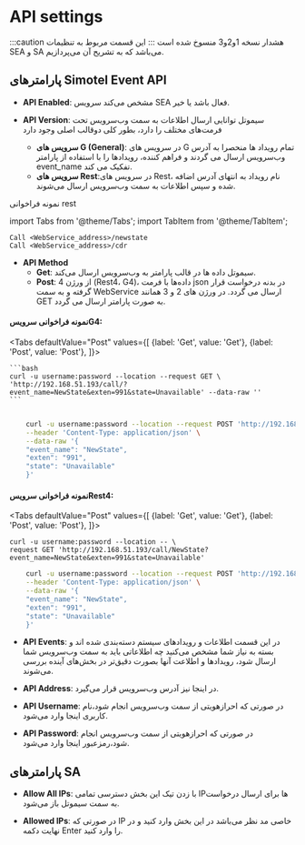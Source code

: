 

# API settings
:::caution هشدار
نسخه 1و2و3 منسوخ شده است
:::
این قسمت مربوط به تنظیمات SEA و SA می‌باشد که به تشریح آن می‌پردازیم.

## پارامترهای Simotel Event API

- **API Enabled**: مشخص می‌کند سرویس SEA فعال باشد یا خیر.
 
- **API Version**: سیموتل توانایی ارسال اطلاعات به سمت وب‌سرویس تحت فرمت‌های مختلف را دارد، بطور کلی دوقالب اصلی وجود دارد
	- **سرویس های G (General)**: در سرویس های G تمام رویداد ها منحصرا به آدرس وب‌سرویس ارسال می گردند و فراهم کننده، رویدادها را با استفاده از پارامتر event_name تفکیک می کند.
	- **سرویس های Rest**:در سرویس های Rest، نام رویداد به انتهای آدرس اضافه شده و سپس اطلاعات به سمت وب‌سرویس ارسال می‌شوند.	

نمونه‌ فراخوانی rest

import Tabs from '@theme/Tabs';
import TabItem from '@theme/TabItem';

```shell
Call <WebService_address>/newstate
Call <WebService_address>/cdr

```

- **API Method**
	- **Get**: سیموتل داده ها در قالب پارامتر به وب‌سرویس ارسال می‌کند.
	- **Post**: از ورژن 4 (Rest4، G4)، داده‌ها با فرمت json در بدنه درخواست قرار گرفته و به سمت WebService ارسال می گردد. در ورژن های 2 و 3 همانند GET به صورت پارامتر ارسال می گردد.


#### نمونه فراخوانی سرویسG4:

<Tabs
    defaultValue="Post"
    values={[
        {label: 'Get', value: 'Get'},
        {label: 'Post', value: 'Post'},
    ]}>
<TabItem value="Get">

    ```bash
	curl -u username:password --location --request GET \
	'http://192.168.51.193/call/?event_name=NewState&exten=991&state=Unavailable' --data-raw ''
    ```

</TabItem>
<TabItem value="Post">

```bash

	curl -u username:password --location --request POST 'http://192.168.51.193/call/' \
	--header 'Content-Type: application/json' \
	--data-raw '{
    "event_name": "NewState",
    "exten": "991",
    "state": "Unavailable"
	}'
```

</TabItem>
</Tabs>


#### نمونه فراخوانی سرویسRest4:

<Tabs
    defaultValue="Post"
    values={[
        {label: 'Get', value: 'Get'},
        {label: 'Post', value: 'Post'},
    ]}>
<TabItem value="Get">

    
	curl -u username:password --location -- \
	request GET 'http://192.168.51.193/call/NewState?event_name=NewState&exten=991&state=Unavailable'
    

</TabItem>
<TabItem value="Post">

```bash
	curl -u username:password --location --request POST 'http://192.168.51.193/call/NewState' \
	--header 'Content-Type: application/json' \
	--data-raw '{
    "event_name": "NewState",
    "exten": "991",
    "state": "Unavailable"
	}'
```

</TabItem>
</Tabs>


- **API Events**: در این قسمت اطلاعات و رویدادهای سیستم دسته‌بندی شده اند و بسته به نیاز شما مشخص می‌کنید چه اطلاعاتی باید به سمت وب‌سرویس شما ارسال شود، رویدادها و اطلاعت 
آنها بصورت دقیق‌تر در بخش‌های آینده بررسی می‌شوند.

- **API Address**: در اینجا نیز آدرس وب‌سرویس قرار می‌گیرد.

- **API Username**: در صورتی که احرازهویتی از سمت وب‌سرویس انجام ‌شود،نام کاربری اینجا وارد می‌شود.

- **API Password**: در صورتی که احرازهویتی از سمت وب‌سرویس انجام ‌شود،رمزعبور اینجا وارد می‌شود.


## پارامترهای SA

- **Allow All IPs**: با زدن تیک این بخش دسترسی تمامی IPها برای ارسال درخواست به سمت سیموتل باز می‌شود.

- **Allowed IPs**: در صورتی که IP خاصی مد نظر می‌باشد در این بخش وارد کنید و در نهایت دکمه Enter را وارد کنید.
